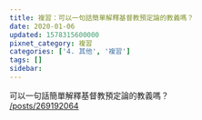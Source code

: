 ```yaml
---
title: 複習：可以一句話簡單解釋基督教預定論的教義嗎？
date: 2020-01-06
updated: 1578315600000
pixnet_category: 複習
categories: ['4. 其他', '複習']
tags: []
sidebar: 
---
```


<p>可以一句話簡單解釋基督教預定論的教義嗎？<br/>
<a href="/posts/269192064" target="_blank">/posts/269192064</a></p>
<p> </p>
